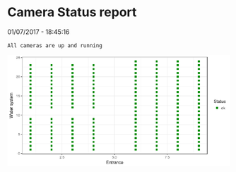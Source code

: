 Camera Status report
================
01/07/2017 - 18:45:16

    All cameras are up and running

![](camreport_files/figure-markdown_github/unnamed-chunk-2-1.png)
